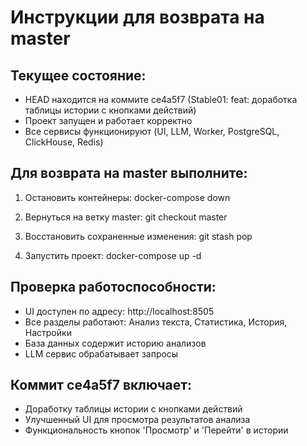 # Инструкции для возврата на master

## Текущее состояние:
- HEAD находится на коммите ce4a5f7 (Stable01: feat: доработка таблицы истории с кнопками действий)
- Проект запущен и работает корректно
- Все сервисы функционируют (UI, LLM, Worker, PostgreSQL, ClickHouse, Redis)

## Для возврата на master выполните:

1. Остановить контейнеры:
   docker-compose down

2. Вернуться на ветку master:
   git checkout master

3. Восстановить сохраненные изменения:
   git stash pop

4. Запустить проект:
   docker-compose up -d

## Проверка работоспособности:
- UI доступен по адресу: http://localhost:8505
- Все разделы работают: Анализ текста, Статистика, История, Настройки
- База данных содержит историю анализов
- LLM сервис обрабатывает запросы

## Коммит ce4a5f7 включает:
- Доработку таблицы истории с кнопками действий
- Улучшенный UI для просмотра результатов анализа
- Функциональность кнопок 'Просмотр' и 'Перейти' в истории
